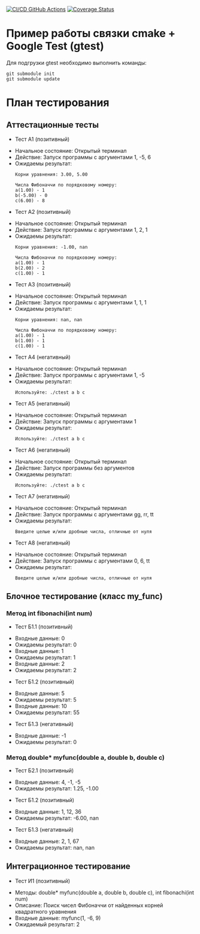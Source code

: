 [![CI/CD GitHub Actions](https://github.com/seekerk/ctest/actions/workflows/test-action.yml/badge.svg)](https://github.com/WhiteWhale88/testing1/blob/main/.github/workflows/test-action.yml)
[![Coverage Status](https://coveralls.io/repos/github/WhiteWhale88/testing1/badge.svg?branch=main)](https://coveralls.io/github/WhiteWhale88/testing1?branch=main)

# Пример работы связки cmake + Google Test (gtest)

Для подгрузки gtest необходимо выполнить команды:
```
git submodule init
git submodule update
```

# План тестирования

## Аттестационные тесты

* Тест А1 (позитивный)
+ Начальное состояние: Открытый терминал
+ Действие: Запуск программы с аргументами 1, -5, 6
+ Ожидаемы результат:
    ```
    Корни уравнения: 3.00, 5.00

    Числа Фибоначчи по порядковому номеру:
    a(1.00) - 1
    b(-5.00) - 0
    c(6.00) - 8
    ```

* Тест А2 (позитивный)
+ Начальное состояние: Открытый терминал
+ Действие: Запуск программы с аргументами 1, 2, 1
+ Ожидаемы результат:
    ```
    Корни уравнения: -1.00, nan

    Числа Фибоначчи по порядковому номеру:
    a(1.00) - 1
    b(2.00) - 2
    c(1.00) - 1
    ```

* Тест А3 (позитивный)
+ Начальное состояние: Открытый терминал
+ Действие: Запуск программы с аргументами 1, 1, 1
+ Ожидаемы результат:
    ```
    Корни уравнения: nan, nan

    Числа Фибоначчи по порядковому номеру:
    a(1.00) - 1
    b(1.00) - 1
    c(1.00) - 1
    ```

* Тест А4 (негативный)
+ Начальное состояние: Открытый терминал
+ Действие: Запуск программы с аргументами 1, -5
+ Ожидаемы результат:
    ```
    Используйте: ./ctest a b c
    ```

* Тест А5 (негативный)
+ Начальное состояние: Открытый терминал
+ Действие: Запуск программы с аргументами 1
+ Ожидаемы результат:
    ```
    Используйте: ./ctest a b c
    ```

* Тест А6 (негативный)
+ Начальное состояние: Открытый терминал
+ Действие: Запуск программы без аргументов 
+ Ожидаемы результат:
    ```
    Используйте: ./ctest a b c
    ```

* Тест А7 (негативный)
+ Начальное состояние: Открытый терминал
+ Действие: Запуск программы с аргументами gg, rr, tt
+ Ожидаемы результат:
    ```
    Введите целые и/или дробные числа, отличные от нуля
    ```

* Тест А8 (негативный)
+ Начальное состояние: Открытый терминал
+ Действие: Запуск программы с аргументами 0, 6, tt
+ Ожидаемы результат:
    ```
    Введите целые и/или дробные числа, отличные от нуля
    ```

## Блочное тестирование (класс my_func)

### Метод int fibonachi(int num)

* Тест Б1.1 (позитивный)
+ Входные данные: 0
+ Ожидаемы результат: 0
+ Входные данные: 1
+ Ожидаемы результат: 1
+ Входные данные: 2
+ Ожидаемы результат: 2

* Тест Б1.2 (позитивный)
+ Входные данные: 5
+ Ожидаемы результат: 5
+ Входные данные: 10
+ Ожидаемы результат: 55

* Тест Б1.3 (негативный)
+ Входные данные: -1
+ Ожидаемы результат: 0

### Метод double* myfunc(double a, double b, double c)

* Тест Б2.1 (позитивный)
+ Входные данные: 4, -1, -5
+ Ожидаемы результат: 1.25, -1.00

* Тест Б1.2 (позитивный)
+ Входные данные: 1, 12, 36
+ Ожидаемы результат: -6.00, nan

* Тест Б1.3 (негативный)
+ Входные данные: 2, 1, 67
+ Ожидаемы результат: nan, nan

## Интеграционное тестирование

* Тест И1 (позитивный)
+ Методы: double* myfunc(double a, double b, double c), int fibonachi(int num)
+ Описание: Поиск чисел Фибоначчи от найденных корней квадратного уравнения
+ Входные данные: myfunc(1, -6, 9)
+ Ожидаемый результат: 2
